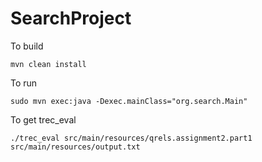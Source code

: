 # SearchProject

To build

```
mvn clean install
```

To run
```
sudo mvn exec:java -Dexec.mainClass="org.search.Main"
```

To get trec_eval
```
./trec_eval src/main/resources/qrels.assignment2.part1 src/main/resources/output.txt
```
